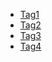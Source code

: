 * [Tag1](M226AProgramming/Tag1/)
* [Tag2](M226AProgramming/Tag2/)
* [Tag3](M226AProgramming/Tag3/)
* [Tag4](M226AProgramming/Tag4/)